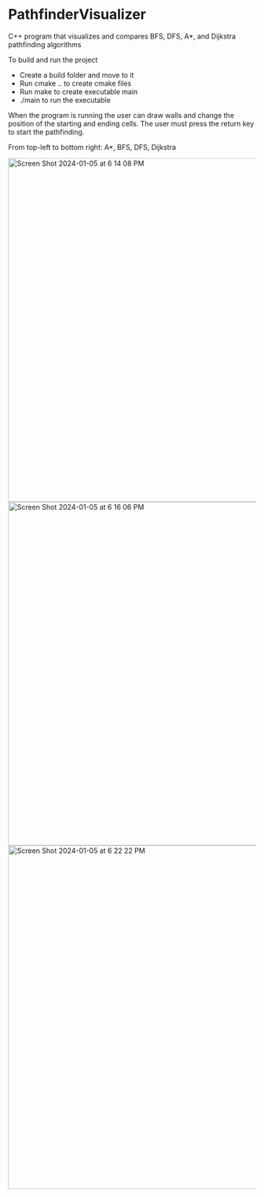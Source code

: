 # PathfinderVisualizer
C++ program that visualizes and compares BFS, DFS, A*, and Dijkstra pathfinding algorithms

To build and run the project
- Create a build folder and move to it
- Run cmake .. to create cmake files
- Run make to create executable main
- ./main to run the executable

When the program is running the user can draw walls and change the position of the starting and ending cells. The user must press the return key to start the pathfinding.

From top-left to bottom right: A*, BFS, DFS, Dijkstra

<img width="700" alt="Screen Shot 2024-01-05 at 6 14 08 PM" src="https://github.com/osher-steel/PathfinderVisualizer/assets/111786194/9cbc7638-0ac9-4122-b930-192d29cae092">
<img width="700" alt="Screen Shot 2024-01-05 at 6 16 06 PM" src="https://github.com/osher-steel/PathfinderVisualizer/assets/111786194/83db67b0-3130-4724-b42c-33a405d5cfcd">
<img width="700" alt="Screen Shot 2024-01-05 at 6 22 22 PM" src="https://github.com/osher-steel/PathfinderVisualizer/assets/111786194/580393ca-577e-4628-ac52-85a55a61864a">




